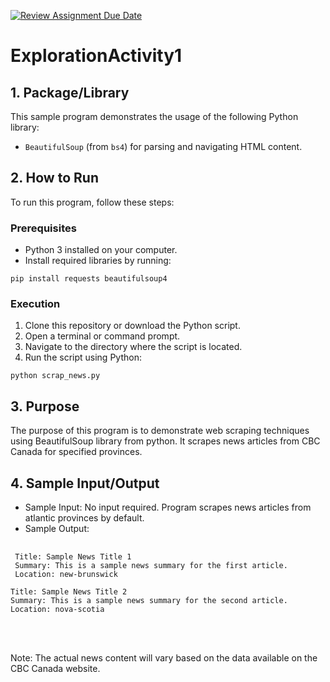 [![Review Assignment Due Date](https://classroom.github.com/assets/deadline-readme-button-24ddc0f5d75046c5622901739e7c5dd533143b0c8e959d652212380cedb1ea36.svg)](https://classroom.github.com/a/oB7VDeFN)

# ExplorationActivity1

## 1. Package/Library

This sample program demonstrates the usage of the following Python library:

- `BeautifulSoup` (from `bs4`) for parsing and navigating HTML content.

## 2. How to Run

To run this program, follow these steps:

### Prerequisites

- Python 3 installed on your computer.
- Install required libraries by running:

`pip install requests beautifulsoup4`

### Execution

1. Clone this repository or download the Python script.
2. Open a terminal or command prompt.
3. Navigate to the directory where the script is located.
4. Run the script using Python:

`python scrap_news.py`

## 3. Purpose

The purpose of this program is to demonstrate web scraping techniques using BeautifulSoup library from python. It scrapes news articles from CBC Canada for specified provinces.

## 4. Sample Input/Output

- Sample Input: No input required. Program scrapes news articles from atlantic provinces by default.
- Sample Output:
<pre>
 <code>
 Title: Sample News Title 1
 Summary: This is a sample news summary for the first article.
 Location: new-brunswick

Title: Sample News Title 2
Summary: This is a sample news summary for the second article.
Location: nova-scotia
</code>

 </pre>

Note: The actual news content will vary based on the data available on the CBC Canada website.
